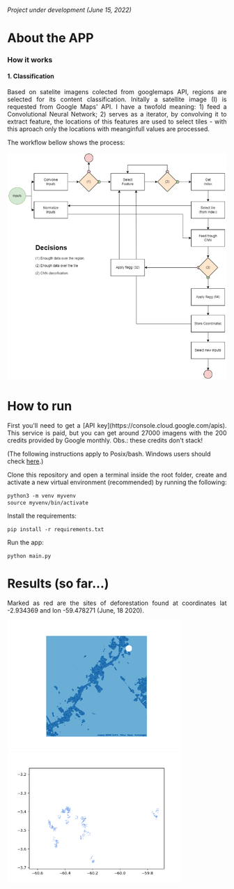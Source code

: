 ###### Project under development (June 15, 2022)

# About the APP
### How it works
#### 1. Classification
<p align="justify">
Based on satelite imagens colected from googlemaps API, regions are selected for its content classification. Initally a satellite image (I) is requested from Google Maps' API. I have a twofold meaning: 1) feed a Convolutional Neural Network; 2) serves as a iterator, by convolving it to extract feature, the locations of this features are used to select tiles - with this aproach only the locations with meanginfull values are processed.
  
The workflow bellow shows the process:
</p>

<p align="center">
  <img src="https://github.com/PedroFrias/amazonian_rainforest_survey/blob/main/images/cnn_classification_diagram.png">
</p>


# How to run

<p align="justify">
First you'll need to get a [API key](https://console.cloud.google.com/apis). This service is paid, but you can get around 27000 imagens with the 200 credits provided by Google monthly. Obs.: these credits don't stack!
</p>

(The following instructions apply to Posix/bash. Windows users should check [here](https://docs.python.org/3/library/venv.html).)
<p align="justify">
Clone this repository and open a terminal inside the root folder, create and activate a new virtual environment (recommended) by running the following:
</p>

```
python3 -m venv myvenv
source myvenv/bin/activate
```
Install the requirements:
```
pip install -r requirements.txt
```
Run the app:
```
python main.py
```
# Results (so far...)

<p align="justify">
Marked as red are the sites of deforestation found at coordinates lat -2.934369 and lon -59.478271 (June, 18 2020).
</p>
<p float="left">
  <img src="https://github.com/PedroFrias/amazonian_rainforest_survey/blob/main/images/cnn_classifying_data.gif" width="400">
  <img src="https://github.com/PedroFrias/amazonian_rainforest_survey/blob/main/images/classified_data.png" width="400">
</p>
